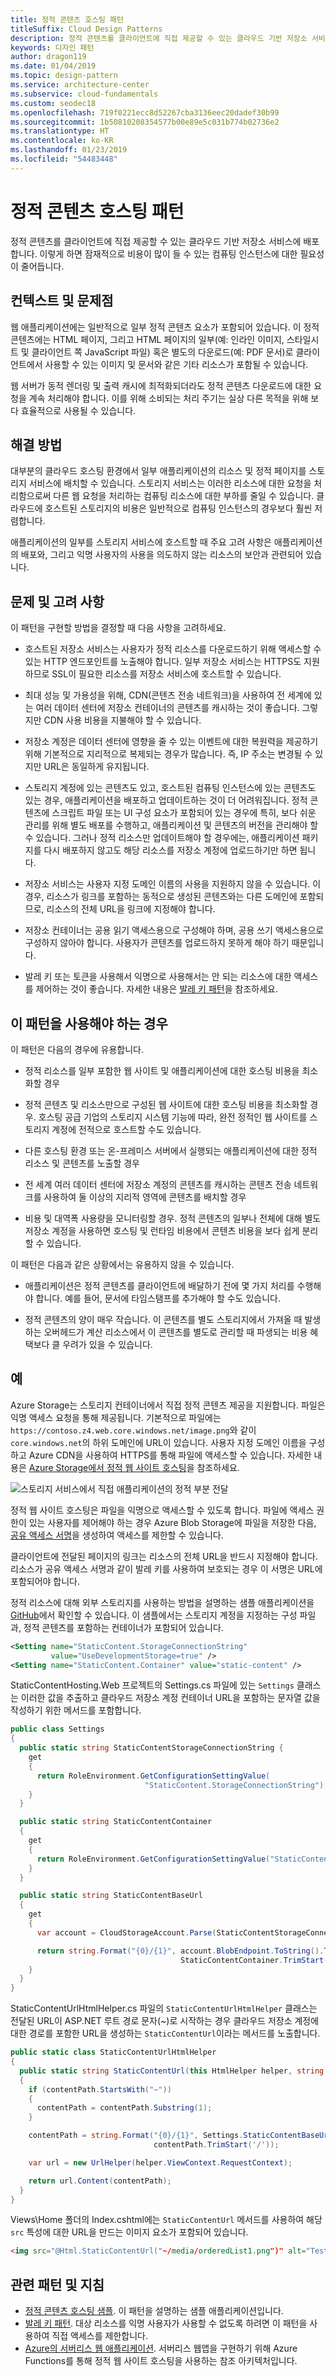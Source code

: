 ```yaml
---
title: 정적 콘텐츠 호스팅 패턴
titleSuffix: Cloud Design Patterns
description: 정적 콘텐츠를 클라이언트에 직접 제공할 수 있는 클라우드 기반 저장소 서비스에 배포합니다.
keywords: 디자인 패턴
author: dragon119
ms.date: 01/04/2019
ms.topic: design-pattern
ms.service: architecture-center
ms.subservice: cloud-fundamentals
ms.custom: seodec18
ms.openlocfilehash: 719f0221ecc8d52267cba3136eec20dadef30b99
ms.sourcegitcommit: 1b50810208354577b00e89e5c031b774b02736e2
ms.translationtype: HT
ms.contentlocale: ko-KR
ms.lasthandoff: 01/23/2019
ms.locfileid: "54483448"
---
```

# <a name="static-content-hosting-pattern"></a>정적 콘텐츠 호스팅 패턴

정적 콘텐츠를 클라이언트에 직접 제공할 수 있는 클라우드 기반 저장소 서비스에 배포합니다. 이렇게 하면 잠재적으로 비용이 많이 들 수 있는 컴퓨팅 인스턴스에 대한 필요성이 줄어듭니다.

## <a name="context-and-problem"></a>컨텍스트 및 문제점

웹 애플리케이션에는 일반적으로 일부 정적 콘텐츠 요소가 포함되어 있습니다. 이 정적 콘텐츠에는 HTML 페이지, 그리고 HTML 페이지의 일부(예: 인라인 이미지, 스타일시트 및 클라이언트 쪽 JavaScript 파일) 혹은 별도의 다운로드(예: PDF 문서)로 클라이언트에서 사용할 수 있는 이미지 및 문서와 같은 기타 리소스가 포함될 수 있습니다.

웹 서버가 동적 렌더링 및 출력 캐시에 최적화되더라도 정적 콘텐츠 다운로드에 대한 요청을 계속 처리해야 합니다. 이를 위해 소비되는 처리 주기는 실상 다른 목적을 위해 보다 효율적으로 사용될 수 있습니다.

## <a name="solution"></a>해결 방법

대부분의 클라우드 호스팅 환경에서 일부 애플리케이션의 리소스 및 정적 페이지를 스토리지 서비스에 배치할 수 있습니다. 스토리지 서비스는 이러한 리소스에 대한 요청을 처리함으로써 다른 웹 요청을 처리하는 컴퓨팅 리소스에 대한 부하를 줄일 수 있습니다. 클라우드에 호스트된 스토리지의 비용은 일반적으로 컴퓨팅 인스턴스의 경우보다 훨씬 저렴합니다.

애플리케이션의 일부를 스토리지 서비스에 호스트할 때 주요 고려 사항은 애플리케이션의 배포와, 그리고 익명 사용자의 사용을 의도하지 않는 리소스의 보안과 관련되어 있습니다.

## <a name="issues-and-considerations"></a>문제 및 고려 사항

이 패턴을 구현할 방법을 결정할 때 다음 사항을 고려하세요.

- 호스트된 저장소 서비스는 사용자가 정적 리소스를 다운로드하기 위해 액세스할 수 있는 HTTP 엔드포인트를 노출해야 합니다. 일부 저장소 서비스는 HTTPS도 지원하므로 SSL이 필요한 리소스를 저장소 서비스에 호스트할 수 있습니다.

- 최대 성능 및 가용성을 위해, CDN(콘텐츠 전송 네트워크)을 사용하여 전 세계에 있는 여러 데이터 센터에 저장소 컨테이너의 콘텐츠를 캐시하는 것이 좋습니다. 그렇지만 CDN 사용 비용을 지불해야 할 수 있습니다.

- 저장소 계정은 데이터 센터에 영향을 줄 수 있는 이벤트에 대한 복원력을 제공하기 위해 기본적으로 지리적으로 복제되는 경우가 많습니다. 즉, IP 주소는 변경될 수 있지만 URL은 동일하게 유지됩니다.

- 스토리지 계정에 있는 콘텐츠도 있고, 호스트된 컴퓨팅 인스턴스에 있는 콘텐츠도 있는 경우, 애플리케이션을 배포하고 업데이트하는 것이 더 어려워집니다. 정적 콘텐츠에 스크립트 파일 또는 UI 구성 요소가 포함되어 있는 경우에 특히, 보다 쉬운 관리를 위해 별도 배포를 수행하고, 애플리케이션 및 콘텐츠의 버전을 관리해야 할 수 있습니다. 그러나 정적 리소스만 업데이트해야 할 경우에는, 애플리케이션 패키지를 다시 배포하지 않고도 해당 리소스를 저장소 계정에 업로드하기만 하면 됩니다.

- 저장소 서비스는 사용자 지정 도메인 이름의 사용을 지원하지 않을 수 있습니다. 이 경우, 리소스가 링크를 포함하는 동적으로 생성된 콘텐츠와는 다른 도메인에 포함되므로, 리소스의 전체 URL을 링크에 지정해야 합니다.

- 저장소 컨테이너는 공용 읽기 액세스용으로 구성해야 하며, 공용 쓰기 액세스용으로 구성하지 않아야 합니다. 사용자가 콘텐츠를 업로드하지 못하게 해야 하기 때문입니다.

- 발레 키 또는 토큰을 사용해서 익명으로 사용해서는 안 되는 리소스에 대한 액세스를 제어하는 것이 좋습니다. 자세한 내용은 [발레 키 패턴](./valet-key.md)을 참조하세요.

## <a name="when-to-use-this-pattern"></a>이 패턴을 사용해야 하는 경우

이 패턴은 다음의 경우에 유용합니다.

- 정적 리소스를 일부 포함한 웹 사이트 및 애플리케이션에 대한 호스팅 비용을 최소화할 경우

- 정적 콘텐츠 및 리소스만으로 구성된 웹 사이트에 대한 호스팅 비용을 최소화할 경우. 호스팅 공급 기업의 스토리지 시스템 기능에 따라, 완전 정적인 웹 사이트를 스토리지 계정에 전적으로 호스트할 수도 있습니다.

- 다른 호스팅 환경 또는 온-프레미스 서버에서 실행되는 애플리케이션에 대한 정적 리소스 및 콘텐츠를 노출할 경우

- 전 세계 여러 데이터 센터에 저장소 계정의 콘텐츠를 캐시하는 콘텐츠 전송 네트워크를 사용하여 둘 이상의 지리적 영역에 콘텐츠를 배치할 경우

- 비용 및 대역폭 사용량을 모니터링할 경우. 정적 콘텐츠의 일부나 전체에 대해 별도 저장소 계정을 사용하면 호스팅 및 런타임 비용에서 콘텐츠 비용을 보다 쉽게 분리할 수 있습니다.

이 패턴은 다음과 같은 상황에서는 유용하지 않을 수 있습니다.

- 애플리케이션은 정적 콘텐츠를 클라이언트에 배달하기 전에 몇 가지 처리를 수행해야 합니다. 예를 들어, 문서에 타임스탬프를 추가해야 할 수도 있습니다.

- 정적 콘텐츠의 양이 매우 작습니다. 이 콘텐츠를 별도 스토리지에서 가져올 때 발생하는 오버헤드가 계산 리소스에서 이 콘텐츠를 별도로 관리할 때 파생되는 비용 혜택보다 클 우려가 있을 수 있습니다.

## <a name="example"></a>예

Azure Storage는 스토리지 컨테이너에서 직접 정적 콘텐츠 제공을 지원합니다. 파일은 익명 액세스 요청을 통해 제공됩니다. 기본적으로 파일에는 `https://contoso.z4.web.core.windows.net/image.png`와 같이 `core.windows.net`의 하위 도메인에 URL이 있습니다. 사용자 지정 도메인 이름을 구성하고 Azure CDN을 사용하여 HTTPS를 통해 파일에 액세스할 수 있습니다. 자세한 내용은 [Azure Storage에서 정적 웹 사이트 호스팅](/azure/storage/blobs/storage-blob-static-website)을 참조하세요.

![스토리지 서비스에서 직접 애플리케이션의 정적 부분 전달](./_images/static-content-hosting-pattern.png)

정적 웹 사이트 호스팅은 파일을 익명으로 액세스할 수 있도록 합니다. 파일에 액세스 권한이 있는 사용자를 제어해야 하는 경우 Azure Blob Storage에 파일을 저장한 다음, [공유 액세스 서명](/azure/storage/common/storage-dotnet-shared-access-signature-part-1)을 생성하여 액세스를 제한할 수 있습니다.

클라이언트에 전달된 페이지의 링크는 리소스의 전체 URL을 반드시 지정해야 합니다. 리소스가 공유 액세스 서명과 같이 발레 키를 사용하여 보호되는 경우 이 서명은 URL에 포함되어야 합니다.

정적 리소스에 대해 외부 스토리지를 사용하는 방법을 설명하는 샘플 애플리케이션을 [GitHub][sample-app]에서 확인할 수 있습니다. 이 샘플에서는 스토리지 계정을 지정하는 구성 파일과, 정적 콘텐츠를 포함하는 컨테이너가 포함되어 있습니다.

```xml
<Setting name="StaticContent.StorageConnectionString"
         value="UseDevelopmentStorage=true" />
<Setting name="StaticContent.Container" value="static-content" />
```

StaticContentHosting.Web 프로젝트의 Settings.cs 파일에 있는 `Settings` 클래스는 이러한 값을 추출하고 클라우드 저장소 계정 컨테이너 URL을 포함하는 문자열 값을 작성하기 위한 메서드를 포함합니다.

```csharp
public class Settings
{
  public static string StaticContentStorageConnectionString {
    get
    {
      return RoleEnvironment.GetConfigurationSettingValue(
                              "StaticContent.StorageConnectionString");
    }
  }

  public static string StaticContentContainer
  {
    get
    {
      return RoleEnvironment.GetConfigurationSettingValue("StaticContent.Container");
    }
  }

  public static string StaticContentBaseUrl
  {
    get
    {
      var account = CloudStorageAccount.Parse(StaticContentStorageConnectionString);

      return string.Format("{0}/{1}", account.BlobEndpoint.ToString().TrimEnd('/'),
                                      StaticContentContainer.TrimStart('/'));
    }
  }
}
```

StaticContentUrlHtmlHelper.cs 파일의 `StaticContentUrlHtmlHelper` 클래스는 전달된 URL이 ASP.NET 루트 경로 문자(~)로 시작하는 경우 클라우드 저장소 계정에 대한 경로를 포함한 URL을 생성하는 `StaticContentUrl`이라는 메서드를 노출합니다.

```csharp
public static class StaticContentUrlHtmlHelper
{
  public static string StaticContentUrl(this HtmlHelper helper, string contentPath)
  {
    if (contentPath.StartsWith("~"))
    {
      contentPath = contentPath.Substring(1);
    }

    contentPath = string.Format("{0}/{1}", Settings.StaticContentBaseUrl.TrimEnd('/'),
                                contentPath.TrimStart('/'));

    var url = new UrlHelper(helper.ViewContext.RequestContext);

    return url.Content(contentPath);
  }
}
```

Views\Home 폴더의 Index.cshtml에는 `StaticContentUrl` 메서드를 사용하여 해당 `src` 특성에 대한 URL을 만드는 이미지 요소가 포함되어 있습니다.

```html
<img src="@Html.StaticContentUrl("~/media/orderedList1.png")" alt="Test Image" />
```

## <a name="related-patterns-and-guidance"></a>관련 패턴 및 지침

- [정적 콘텐츠 호스팅 샘플][sample-app]. 이 패턴을 설명하는 샘플 애플리케이션입니다.
- [발레 키 패턴](./valet-key.md). 대상 리소스를 익명 사용자가 사용할 수 없도록 하려면 이 패턴을 사용하여 직접 액세스를 제한합니다.
- [Azure의 서버리스 웹 애플리케이션](../reference-architectures/serverless/web-app.md). 서버리스 웹앱을 구현하기 위해 Azure Functions를 통해 정적 웹 사이트 호스팅을 사용하는 참조 아키텍처입니다.

[sample-app]: https://github.com/mspnp/cloud-design-patterns/tree/master/static-content-hosting
